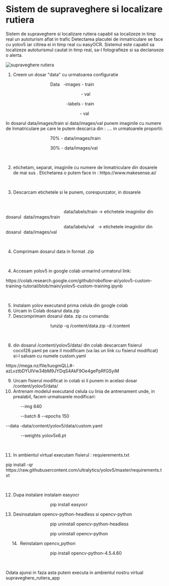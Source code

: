 
# Sistem de supraveghere si localizare rutiera
Sistem de supraveghere si localizare rutiera capabil sa localizeze in timp real un autoturism aflat in trafic
Detectarea placutei de inmatriculare se face cu yolov5 iar citirea ei in timp real cu easyOCR.
Sistemul este capabil sa localizeze autoturismul cautat in timp real, sa-l fotografieze si sa declanseze o alerta. 


![supraveghere rutiera](https://user-images.githubusercontent.com/124026170/218748076-2ea2313f-65a9-43a1-a5db-b4503d19757a.png)


<ol>
<li>Creem un dosar "data" cu urmatoarea configuratie</li>
</ol>
<p>&nbsp;&nbsp;&nbsp;&nbsp;&nbsp;&nbsp;&nbsp;&nbsp;&nbsp;&nbsp;&nbsp;&nbsp;&nbsp;&nbsp;&nbsp;&nbsp;&nbsp;&nbsp;&nbsp;&nbsp;&nbsp;&nbsp;&nbsp;&nbsp;&nbsp;&nbsp;&nbsp;&nbsp;&nbsp;&nbsp;&nbsp;&nbsp;&nbsp;&nbsp;&nbsp; Data&nbsp;&nbsp; -images - train</p>
<p>&nbsp;&nbsp;&nbsp;&nbsp;&nbsp;&nbsp;&nbsp;&nbsp;&nbsp;&nbsp;&nbsp;&nbsp;&nbsp;&nbsp;&nbsp;&nbsp;&nbsp;&nbsp;&nbsp;&nbsp;&nbsp;&nbsp;&nbsp;&nbsp;&nbsp;&nbsp;&nbsp;&nbsp;&nbsp;&nbsp;&nbsp;&nbsp;&nbsp;&nbsp;&nbsp;&nbsp;&nbsp;&nbsp;&nbsp;&nbsp;&nbsp;&nbsp;&nbsp;&nbsp;&nbsp;&nbsp;&nbsp;&nbsp;&nbsp;&nbsp;&nbsp;&nbsp;&nbsp;&nbsp;&nbsp;&nbsp;&nbsp;&nbsp; &nbsp;&nbsp;- val</p>
<p>&nbsp;&nbsp;&nbsp;&nbsp;&nbsp;&nbsp;&nbsp;&nbsp;&nbsp;&nbsp;&nbsp;&nbsp;&nbsp;&nbsp;&nbsp;&nbsp;&nbsp;&nbsp;&nbsp;&nbsp;&nbsp;&nbsp;&nbsp;&nbsp;&nbsp;&nbsp;&nbsp;&nbsp;&nbsp;&nbsp;&nbsp;&nbsp;&nbsp;&nbsp;&nbsp;&nbsp;&nbsp;&nbsp;&nbsp;&nbsp;&nbsp;&nbsp;&nbsp;&nbsp;&nbsp;&nbsp; &nbsp; -labels - train</p>
<p>&nbsp;&nbsp;&nbsp;&nbsp;&nbsp;&nbsp;&nbsp;&nbsp;&nbsp;&nbsp;&nbsp;&nbsp;&nbsp;&nbsp;&nbsp;&nbsp;&nbsp;&nbsp;&nbsp;&nbsp;&nbsp;&nbsp;&nbsp;&nbsp;&nbsp;&nbsp;&nbsp;&nbsp;&nbsp;&nbsp;&nbsp;&nbsp;&nbsp;&nbsp;&nbsp;&nbsp;&nbsp;&nbsp;&nbsp;&nbsp;&nbsp;&nbsp;&nbsp;&nbsp;&nbsp;&nbsp;&nbsp;&nbsp;&nbsp;&nbsp;&nbsp;&nbsp;&nbsp;&nbsp;&nbsp;&nbsp;&nbsp;&nbsp; &nbsp;- val</p>
<p>In dosarul data/images/train si data/images/val punem imaginile cu numere de &icirc;nmatriculare pe care le putem descarca din : .... in urmatoarele proportii:</p>
<p>&nbsp;&nbsp;&nbsp;&nbsp;&nbsp;&nbsp;&nbsp;&nbsp;&nbsp;&nbsp;&nbsp;&nbsp;&nbsp;&nbsp;&nbsp;&nbsp;&nbsp;&nbsp;&nbsp;&nbsp;&nbsp;&nbsp;&nbsp;&nbsp;&nbsp;&nbsp;&nbsp;&nbsp;&nbsp;&nbsp;&nbsp;&nbsp;&nbsp;&nbsp;&nbsp; 70% - data/images/train</p>
<p>&nbsp;&nbsp;&nbsp;&nbsp;&nbsp;&nbsp;&nbsp;&nbsp;&nbsp;&nbsp;&nbsp;&nbsp;&nbsp;&nbsp;&nbsp;&nbsp;&nbsp;&nbsp;&nbsp;&nbsp;&nbsp;&nbsp;&nbsp;&nbsp;&nbsp;&nbsp;&nbsp;&nbsp;&nbsp;&nbsp;&nbsp;&nbsp;&nbsp;&nbsp;&nbsp; 30% - data/images/val</p>
<p>&nbsp;</p>
<ol start="2">
<li>etichetam, separat, imaginile cu numere de &icirc;nmatriculare din dosarele de mai sus . Etichetarea o putem face in : https://www.makesense.ai/</li>
</ol>
<p>&nbsp;</p>
<ol start="3">
<li>Descarcam etichetele si le punem, corespunzator, in dosarele</li>
</ol>
<p>&nbsp;</p>
<p>&nbsp;&nbsp;&nbsp;&nbsp;&nbsp;&nbsp;&nbsp;&nbsp;&nbsp;&nbsp;&nbsp;&nbsp;&nbsp;&nbsp;&nbsp;&nbsp;&nbsp;&nbsp;&nbsp;&nbsp;&nbsp;&nbsp;&nbsp;&nbsp;&nbsp;&nbsp;&nbsp;&nbsp;&nbsp;&nbsp;&nbsp;&nbsp;&nbsp;&nbsp;&nbsp;&nbsp;&nbsp;&nbsp;&nbsp;&nbsp;&nbsp;&nbsp;&nbsp;&nbsp;&nbsp;&nbsp; data/labels/train -&gt; etichetele imaginilor din dosarul&nbsp; data/images/train</p>
<p>&nbsp;&nbsp;&nbsp;&nbsp;&nbsp;&nbsp;&nbsp;&nbsp;&nbsp;&nbsp;&nbsp;&nbsp;&nbsp;&nbsp;&nbsp;&nbsp;&nbsp;&nbsp;&nbsp;&nbsp;&nbsp;&nbsp;&nbsp;&nbsp;&nbsp;&nbsp;&nbsp;&nbsp;&nbsp;&nbsp;&nbsp;&nbsp;&nbsp;&nbsp;&nbsp;&nbsp;&nbsp;&nbsp;&nbsp;&nbsp;&nbsp;&nbsp;&nbsp;&nbsp;&nbsp;&nbsp; data/labels/val&nbsp;&nbsp; -&gt; etichetele imaginilor din dosarul&nbsp; data/images/val</p>
<p>&nbsp;</p>
<ol start="4">
<li>Comprimam dosarul data in format .zip</li>
</ol>
<p>&nbsp;</p>
<ol start="4">
<li>Accesam yolov5 in google colab urmarind urmatorul link:</li>
</ol>
<p>https://colab.research.google.com/github/roboflow-ai/yolov5-custom-training-tutorial/blob/main/yolov5-custom-training.ipynb</p>
<p>&nbsp;</p>
<ol start="5">
<li>Instalam yolov executand prima celula din google colab</li>
<li>Urcam in Colab dosarul data.zip</li>
<li>Descomprimam dosarul data. zip cu comanda:</li>
</ol>
<p>&nbsp;&nbsp;&nbsp;&nbsp;&nbsp;&nbsp;&nbsp;&nbsp;&nbsp;&nbsp;&nbsp;&nbsp;&nbsp;&nbsp;&nbsp;&nbsp;&nbsp;&nbsp;&nbsp;&nbsp;&nbsp;&nbsp;&nbsp;&nbsp;&nbsp;&nbsp;&nbsp;&nbsp;&nbsp;&nbsp;&nbsp;&nbsp;&nbsp;&nbsp;&nbsp; !unzip -q /content/data.zip -d /content</p>
<p>&nbsp;</p>
<ol start="8">
<li>din dosarul /content/yolov5/data/ din colab descarcam fisierul coco128.yaml pe care il modificam (va las un link cu fisierul modificat) si-l salvam cu numele custom.yaml</li>
</ol>
<p>https://mega.nz/file/tuogmQLL#-azLvztbDYUIVw34bM9JYDqS4AkF9Oe4gePpRfGSyiM</p>
<ol start="9">
<li>Urcam fisierul modificat in colab si il punem in acelasi dosar /content/yolov5/data/</li>
<li>Antrenam modelul executand celula cu linia de antrenament unde, in prealabil, facem urmatoarele modificari:</li>
</ol>
<p>&nbsp;&nbsp;&nbsp;&nbsp;&nbsp;&nbsp;&nbsp;&nbsp;&nbsp;&nbsp;&nbsp; --img 640</p>
<p>&nbsp;&nbsp;&nbsp;&nbsp;&nbsp;&nbsp;&nbsp;&nbsp;&nbsp;&nbsp;&nbsp; --batch 8 --epochs 150</p>
<p>--data -data/content/yolov5/data/custom.yaml</p>
<p>&nbsp;&nbsp;&nbsp;&nbsp;&nbsp;&nbsp;&nbsp;&nbsp;&nbsp;&nbsp;&nbsp; --weights yolov5x6.pt</p>
<p>&nbsp;</p>
<ol start="11">
<li>In ambientul virtual executam fisierul : requierements.txt</li>
</ol>
<p>pip install -qr https://raw.githubusercontent.com/ultralytics/yolov5/master/requirements.txt</p>
<p>&nbsp;&nbsp;&nbsp;&nbsp;&nbsp;&nbsp;&nbsp;&nbsp;&nbsp;&nbsp;&nbsp;&nbsp;&nbsp;&nbsp;&nbsp;&nbsp;&nbsp;&nbsp;&nbsp;&nbsp;&nbsp;&nbsp;&nbsp;&nbsp;&nbsp;&nbsp;&nbsp;&nbsp;&nbsp;&nbsp;&nbsp;&nbsp;&nbsp;&nbsp;&nbsp;&nbsp;&nbsp;&nbsp;&nbsp;&nbsp;&nbsp;&nbsp;&nbsp;&nbsp;&nbsp;&nbsp;</p>
<ol start="12">
<li>Dupa instalare instalam easyocr</li>
</ol>
<p>&nbsp;&nbsp;&nbsp;&nbsp;&nbsp;&nbsp;&nbsp;&nbsp;&nbsp;&nbsp;&nbsp;&nbsp;&nbsp;&nbsp;&nbsp;&nbsp;&nbsp;&nbsp;&nbsp;&nbsp;&nbsp;&nbsp;&nbsp;&nbsp;&nbsp;&nbsp;&nbsp;&nbsp;&nbsp;&nbsp;&nbsp;&nbsp;&nbsp;&nbsp;&nbsp; pip install easyocr</p>
<ol start="13">
<li>Desinsatalam opencv-python-headless si opencv-python</li>
</ol>
<p>&nbsp;&nbsp;&nbsp;&nbsp;&nbsp;&nbsp;&nbsp;&nbsp;&nbsp;&nbsp;&nbsp;&nbsp;&nbsp;&nbsp;&nbsp;&nbsp;&nbsp;&nbsp;&nbsp;&nbsp;&nbsp;&nbsp;&nbsp;&nbsp;&nbsp;&nbsp;&nbsp;&nbsp;&nbsp;&nbsp;&nbsp;&nbsp;&nbsp;&nbsp;&nbsp; pip uninstall opencv-python-headless</p>
<p>&nbsp;&nbsp;&nbsp;&nbsp;&nbsp;&nbsp;&nbsp;&nbsp;&nbsp;&nbsp;&nbsp;&nbsp;&nbsp;&nbsp;&nbsp;&nbsp;&nbsp;&nbsp;&nbsp;&nbsp;&nbsp;&nbsp;&nbsp;&nbsp;&nbsp;&nbsp;&nbsp;&nbsp;&nbsp;&nbsp;&nbsp;&nbsp;&nbsp;&nbsp;&nbsp; pip uninstall opencv-python</p>
<p>&nbsp; &nbsp; &nbsp;14.&nbsp; Reinstalam opencv_python</p>
<p>&nbsp;&nbsp;&nbsp;&nbsp;&nbsp;&nbsp;&nbsp;&nbsp;&nbsp;&nbsp;&nbsp;&nbsp;&nbsp;&nbsp;&nbsp;&nbsp;&nbsp;&nbsp;&nbsp;&nbsp;&nbsp;&nbsp;&nbsp;&nbsp;&nbsp;&nbsp;&nbsp;&nbsp;&nbsp;&nbsp;&nbsp;&nbsp;&nbsp;&nbsp;&nbsp; pip install opencv-python-4.5.4.60</p>
<p>&nbsp;</p>
<p>Odata ajunsi in faza asta putem executa in ambientul nostru virtual supraveghere_rutiera_app</p>
